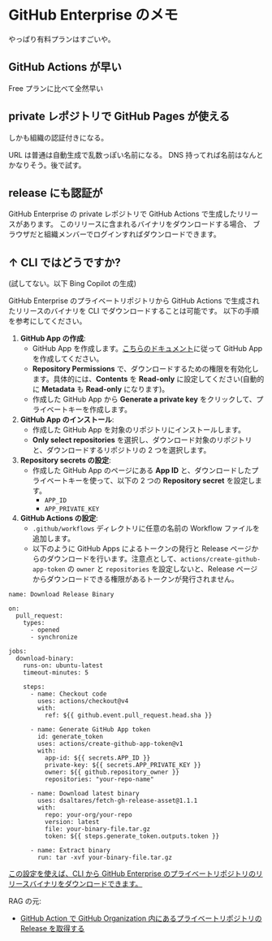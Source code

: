 # GitHub Enterprise のメモ

やっぱり有料プランはすごいや。

## GitHub Actions が早い

Free プランに比べて全然早い

## private レポジトリで GitHub Pages が使える

しかも組織の認証付きになる。

URL は普通は自動生成で乱数っぽい名前になる。
DNS 持ってれば名前はなんとかなりそう。後で試す。

## release にも認証が

GitHub Enterprise の private レポジトリで GitHub Actions で生成したリリースがあります。
このリリースに含まれるバイナリをダウンロードする場合、
ブラウザだと組織メンバーでログインすればダウンロードできます。

## ↑ CLI ではどうですか?

(試してない。以下 Bing Copilot の生成)

GitHub Enterprise のプライベートリポジトリから GitHub Actions で生成されたリリースのバイナリを CLI でダウンロードすることは可能です。
以下の手順を参考にしてください。

1. **GitHub App の作成**:
   - GitHub App を作成します。[こちらのドキュメント](https://docs.github.com/en/apps/creating-github-apps/registering-a-github-app/registering-a-github-app)に従って GitHub App を作成してください。
   - **Repository Permissions** で、ダウンロードするための権限を有効化します。具体的には、**Contents** を **Read-only** に設定してください(自動的に **Metadata** も **Read-only** になります)。
   - 作成した GitHub App から **Generate a private key** をクリックして、プライベートキーを作成します。
2. **GitHub App のインストール**:
   - 作成した GitHub App を対象のリポジトリにインストールします。
   - **Only select repositories** を選択し、ダウンロード対象のリポジトリと、ダウンロードするリポジトリの 2 つを選択します。
3. **Repository secrets の設定**:
   - 作成した GitHub App のページにある **App ID** と、ダウンロードしたプライベートキーを使って、以下の 2 つの **Repository secret** を設定します。
     - `APP_ID`
     - `APP_PRIVATE_KEY`
4. **GitHub Actions の設定**:
   - `.github/workflows` ディレクトリに任意の名前の Workflow ファイルを追加します。
   - 以下のように GitHub Apps によるトークンの発行と Release ページからのダウンロードを行います。注意点として、`actions/create-github-app-token` の `owner` と `repositories` を設定しないと、Release ページからダウンロードできる権限があるトークンが発行されません。

```plaintext
name: Download Release Binary

on:
  pull_request:
    types:
      - opened
      - synchronize

jobs:
  download-binary:
    runs-on: ubuntu-latest
    timeout-minutes: 5

    steps:
      - name: Checkout code
        uses: actions/checkout@v4
        with:
          ref: ${{ github.event.pull_request.head.sha }}

      - name: Generate GitHub App token
        id: generate_token
        uses: actions/create-github-app-token@v1
        with:
          app-id: ${{ secrets.APP_ID }}
          private-key: ${{ secrets.APP_PRIVATE_KEY }}
          owner: ${{ github.repository_owner }}
          repositories: "your-repo-name"

      - name: Download latest binary
        uses: dsaltares/fetch-gh-release-asset@1.1.1
        with:
          repo: your-org/your-repo
          version: latest
          file: your-binary-file.tar.gz
          token: ${{ steps.generate_token.outputs.token }}

      - name: Extract binary
        run: tar -xvf your-binary-file.tar.gz
```

[この設定を使えば、CLI から GitHub Enterprise のプライベートリポジトリのリリースバイナリをダウンロードできます。](https://zenn.dev/takashicc/articles/3d7d556d55fc22)

RAG の元:

- [GitHub Action で GitHub Organization 内にあるプライベートリポジトリの Release を取得する](https://zenn.dev/takashicc/articles/3d7d556d55fc22)
